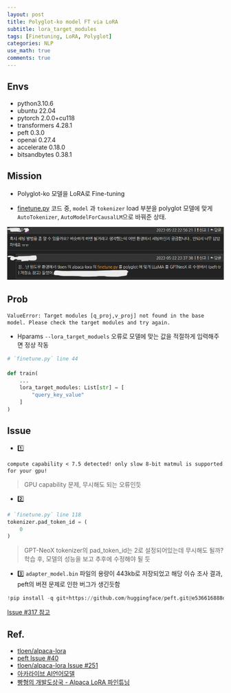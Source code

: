 ```yaml
---
layout: post
title: Polyglot-ko model FT via LoRA 
subtitle: lora_target_modules
tags: [Finetuning, LoRA, Polyglot]
categories: NLP
use_math: true
comments: true
---
```


## Envs
- python3.10.6
- ubuntu 22.04
- pytorch 2.0.0+cu118
- transformers 4.28.1
- peft 0.3.0
- openai 0.27.4
- accelerate 0.18.0
- bitsandbytes 0.38.1

## Mission

- Polyglot-ko 모델을 LoRA로 Fine-tuning

- [finetune.py](https://github.com/tloen/alpaca-lora/blob/main/finetune.py) 코드 중, `model` 과 `tokenizer` load 부분을 polyglot 모델에 맞게 `AutoTokenizer`, `AutoModelForCausalLM`으로 바꿔준 상태.

![figure1](/img/FT/img_2.png)

## Prob

```
ValueError: Target modules [q_proj,v_proj] not found in the base model. Please check the target modules and try again.
```
- Hparams `--lora_target_moduels` 오류로 모델에 맞는 값을 적절하게 입력해주면 정상 작동


```python
# `finetune.py` line 44

def train(
    ...
    lora_target_modules: List[str] = [
        "query_key_value"
    ]
)
```


## Issue

- 1️⃣
```
compute capability < 7.5 detected! only slow 8-bit matmul is supported for your gpu!
```
> GPU capability 문제, 무시해도 되는 오류인듯

- 2️⃣
```python
# `finetune.py` line 118
tokenizer.pad_token_id = (
    0
)
```
> GPT-NeoX tokenizer의 pad_token_id는 2로 설정되어있는데 무시해도 될까?
> 학습 후, 모델의 성능을 보고 추후에 수정해야 될 듯

- 3️⃣
`adapter_model.bin` 파일의 용량이 443kb로 저장되었고 해당 이슈 조사 결과, peft의 버젼 문제로 인한 버그가 생긴듯함

```python
!pip install -q git+https://github.com/huggingface/peft.git@e536616888d51b453ed354a6f1e243fecb02ea08
```

[Issue #317 참고](https://github.com/huggingface/peft/issues/317)

## Ref.

- [tloen/alpaca-lora](https://github.com/Beomi/KoAlpaca/issues/42)
- [peft Issue #40](https://github.com/huggingface/peft/issues/40)
- [tloen/alpaca-lora Issue #251](https://github.com/tloen/alpaca-lora/issues/251)
- [아카라이브 AI언어모델](https://arca.live/b/alpaca/75354696/361828881#c_361828881)
- [빵형의 개발도상국 - Alpaca LoRA 파인튜닝](https://www.youtube.com/watch?v=aUXwVp4eUH4&ab_channel=%EB%B9%B5%ED%98%95%EC%9D%98%EA%B0%9C%EB%B0%9C%EB%8F%84%EC%83%81%EA%B5%AD)


